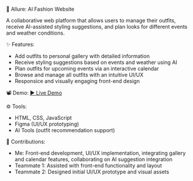 💄 Allure: AI Fashion Website

A collaborative web platform that allows users to manage their outfits, receive AI-assisted styling suggestions, and plan looks for different events and weather conditions.

✨ Features:
- Add outfits to personal gallery with detailed information
- Receive styling suggestions based on events and weather using AI
- Plan outfits for upcoming events via an interactive calendar
- Browse and manage all outfits with an intuitive UI/UX
- Responsice and visually engaging front-end design


📽️ Demo:
[▶️ Live Demo](https://nicorobinn123.github.io/allure-website/)


⚙️ Tools:
- HTML, CSS, JavaScript
- Figma (UI/UX prototyping)
- AI Tools (outfit recommendation support)


👥 Contributions:
- Me: Front-end development, UI/UX implementation, integrating gallery and calendar features, collaborating on AI suggestion integration
- Teammate 1: Assisted with front-end functionality and layout
- Teammate 2: Designed initial UI/UX prototype and visual assets

